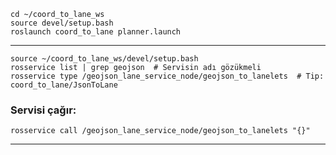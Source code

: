 ```
cd ~/coord_to_lane_ws
source devel/setup.bash
roslaunch coord_to_lane planner.launch
```
-------------------------------------
```
source ~/coord_to_lane_ws/devel/setup.bash
rosservice list | grep geojson  # Servisin adı gözükmeli
rosservice type /geojson_lane_service_node/geojson_to_lanelets  # Tip: coord_to_lane/JsonToLane
```
### Servisi çağır:
```
rosservice call /geojson_lane_service_node/geojson_to_lanelets "{}"
```
--------------------------------------
